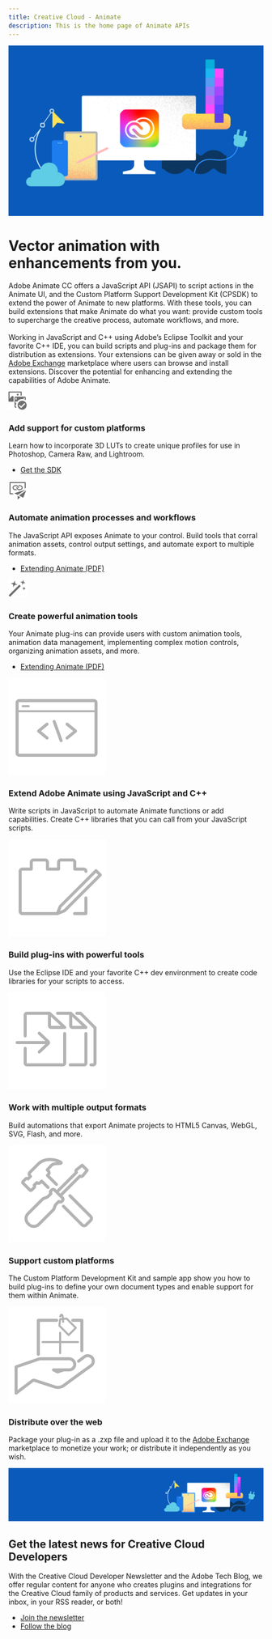 ```yaml
---
title: Creative Cloud - Animate
description: This is the home page of Animate APIs
---
```


<Hero slots="image, heading, text" variant="halfwidth" />

![Creative Cloud banner](images/cc-hero.png)

# Vector animation with enhancements from you.

Adobe Animate CC offers a JavaScript API (JSAPI) to script actions in the Animate UI, and the Custom Platform Support Development Kit (CPSDK) to extend the power of Animate to new platforms. With these tools, you can build extensions that make Animate do what you want: provide custom tools to supercharge the creative process, automate workflows, and more. <br /> <br /> Working in JavaScript and C++ using Adobe’s Eclipse Toolkit and your favorite C++ IDE, you can build scripts and plug-ins and package them for distribution as extensions. Your extensions can be given away or sold in the [Adobe Exchange](https://exchange.adobe.com/addons) marketplace where users can browse and install extensions. Discover the potential for enhancing and extending the capabilities of Adobe Animate.

<TextBlock slots="image, heading, text, buttons" width="33%" theme="light" isCentered />

![Animate Feature 1](images/Smock_AssetCheck_18_N.svg)

### Add support for custom platforms

Learn how to incorporate 3D LUTs to create unique profiles for use in Photoshop, Camera Raw, and Lightroom.

- [Get the SDK](https://console.adobe.io/downloads/an)

<TextBlock slots="image, heading, text, buttons" width="33%" theme="light" isCentered />

![Animate Feature 2](images/Smock_AssetsLinkedPublished_18_N.svg)

### Automate animation processes and workflows

The JavaScript API exposes Animate to your control. Build tools that corral animation assets, control output settings, and automate export to multiple formats.

- [Extending Animate (PDF)](http://help.adobe.com/en_US/flash/cs/extend/flash_extending_reference.pdf)

<TextBlock slots="image, heading, text, buttons" width="33%" theme="light" isCentered />

![Animate Feature 3](images/Smock_MagicWand_18_N.svg)

### Create powerful animation tools

Your Animate plug-ins can provide users with custom animation tools, animation data management, implementing complex motion controls, organizing animation assets, and more.

- [Extending Animate (PDF)](http://help.adobe.com/en_US/flash/cs/extend/flash_extending_reference.pdf)

<TextBlock slots="image, heading, text" width="100%" theme="dark" isCentered />

![Code Icon](images/S_IlluScriptingAndActions_96.svg)

### Extend Adobe Animate using JavaScript and C++

Write scripts in JavaScript to automate Animate functions or add capabilities. Create C++ libraries that you can call from your JavaScript scripts.

<TextBlock slots="image, heading, text" width="100%" theme="dark" isCentered />

![Code Icon](images/S_IlluBuildPlugIn_96.svg)

### Build plug-ins with powerful tools

Use the Eclipse IDE and your favorite C++ dev environment to create code libraries for your scripts to access.

<TextBlock slots="image, heading, text" width="100%" theme="dark" isCentered />

![Code Icon](images/S_IlluFootageImport_96.svg)

### Work with multiple output formats

Build automations that export Animate projects to HTML5 Canvas, WebGL, SVG, Flash, and more.

<TextBlock slots="image, heading, text" width="100%" theme="dark" isCentered />

![Code Icon](images/S_IlluToolSet_96.svg)

### Support custom platforms

The Custom Platform Development Kit and sample app show you how to build plug-ins to define your own document types and enable support for them within Animate.

<TextBlock slots="image, heading, text" width="100%" theme="dark" isCentered />

![Code Icon](images/S_IlluMonetize_96.svg)

### Distribute over the web

Package your plug-in as a .zxp file and upload it to the [Adobe Exchange](https://exchange.adobe.com/addons) marketplace to monetize your work; or distribute it independently as you wish.


<SummaryBlock slots="image, heading, text, buttons" background="rgb(246, 16, 27)" />

![CC banner](images/cc-banner.png)

## Get the latest news for Creative Cloud Developers

With the Creative Cloud Developer Newsletter and the Adobe Tech Blog, we offer regular content for anyone who creates plugins and integrations for the Creative Cloud family of products and services. Get updates in your inbox, in your RSS reader, or both!

- [Join the newsletter](http://adobe.ly/devnews)
- [Follow the blog](https://medium.com/adobetech)
